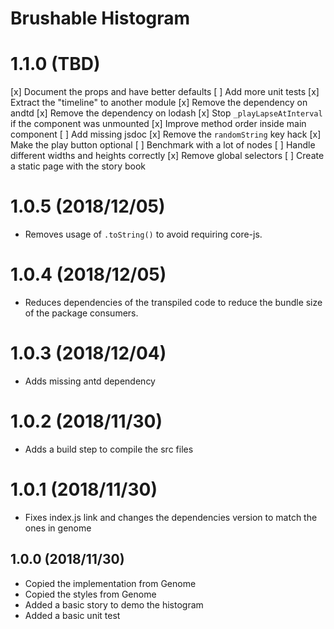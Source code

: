 # Brushable Histogram

# 1.1.0 (TBD)
[x] Document the props and have better defaults
[ ] Add more unit tests
[x] Extract the "timeline" to another module
[x] Remove the dependency on andtd
[x] Remove the dependency on lodash
[x] Stop `_playLapseAtInterval` if the component was unmounted
[x] Improve method order inside main component
[ ] Add missing jsdoc
[x] Remove the `randomString` key hack
[x] Make the play button optional
[ ] Benchmark with a lot of nodes
[ ] Handle different widths and heights correctly
[x] Remove global selectors
[ ] Create a static page with the story book

# 1.0.5 (2018/12/05)
- Removes usage of `.toString()` to avoid requiring core-js.

# 1.0.4 (2018/12/05)
- Reduces dependencies of the transpiled code to reduce the bundle size of the package consumers.

# 1.0.3 (2018/12/04)
- Adds missing antd dependency

# 1.0.2 (2018/11/30)
- Adds a build step to compile the src files

# 1.0.1 (2018/11/30)
- Fixes index.js link and changes the dependencies version to match the ones in genome

## 1.0.0 (2018/11/30)
- Copied the implementation from Genome
- Copied the styles from Genome
- Added a basic story to demo the histogram
- Added a basic unit test